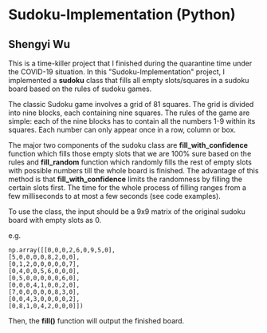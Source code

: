 # Sudoku-Implementation (Python)
## Shengyi Wu

This is a time-killer project that I finished during the quarantine time under the COVID-19 situation.
In this "Sudoku-Implementation" project, I implemented a **sudoku** class that fills all empty 
slots/squares in a sudoku board based on the rules of sudoku games.

The classic Sudoku game involves a grid of 81 squares. The grid is divided into nine blocks, 
each containing nine squares. The rules of the game are simple: each of the nine blocks has to contain
all the numbers 1-9 within its squares. Each number can only appear once in a row, column or box. 

The major two components of the sudoku class are **fill_with_confidence** function which fills those 
empty slots that we are 100% sure based on the rules and **fill_random** function which randomly fills
the rest of empty slots with possible numbers till the whole board is finished. The advantage of this 
method is that **fill_with_confidence** limits the randomness by filling the certain slots first. The
time for the whole process of filling ranges from a few milliseconds to at most a few seconds (see code
examples).

To use the class, the input should be a 9x9 matrix of the original sudoku board with empty slots as 0. 

e.g. 
```
np.array([[0,0,0,2,6,0,9,5,0],
[5,0,0,0,0,8,2,0,0],
[0,1,2,0,0,0,0,0,7],
[0,4,0,0,5,6,0,0,0],
[0,5,0,0,0,0,0,6,0],
[0,0,0,4,1,0,0,2,0],
[7,0,0,0,0,0,8,3,0],
[0,0,4,3,0,0,0,0,2],
[0,8,1,0,4,2,0,0,0]])
```
Then, the **fill()** function will output the finished board.







